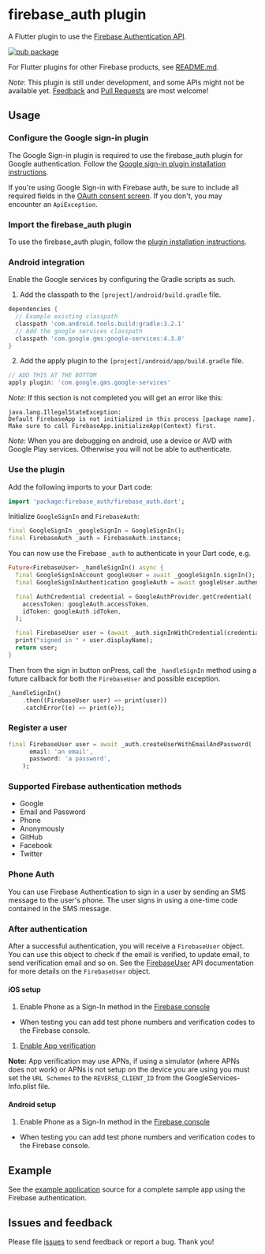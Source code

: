 # firebase_auth plugin
A Flutter plugin to use the [Firebase Authentication API](https://firebase.google.com/products/auth/).

[![pub package](https://img.shields.io/pub/v/firebase_auth.svg)](https://pub.dartlang.org/packages/firebase_auth)

For Flutter plugins for other Firebase products, see [README.md](https://github.com/FirebaseExtended/flutterfire/blob/master/README.md).

*Note*: This plugin is still under development, and some APIs might not be available yet. [Feedback](https://github.com/flutter/flutter/issues) and [Pull Requests](https://github.com/FirebaseExtended/flutterfire/pulls) are most welcome!

## Usage

### Configure the Google sign-in plugin
The Google Sign-in plugin is required to use the firebase_auth plugin for Google authentication. Follow the [Google sign-in plugin installation instructions](https://pub.dartlang.org/packages/google_sign_in#pub-pkg-tab-installing).

If you're using Google Sign-in with Firebase auth, be sure to include all required fields in the [OAuth consent screen](https://console.developers.google.com/apis/credentials/consent). If you don't, you may encounter an `ApiException`.

### Import the firebase_auth plugin
To use the firebase_auth plugin, follow the [plugin installation instructions](https://pub.dartlang.org/packages/firebase_auth#pub-pkg-tab-installing).

### Android integration

Enable the Google services by configuring the Gradle scripts as such.

1. Add the classpath to the `[project]/android/build.gradle` file.
```gradle
dependencies {
  // Example existing classpath
  classpath 'com.android.tools.build:gradle:3.2.1'
  // Add the google services classpath
  classpath 'com.google.gms:google-services:4.3.0'
}
```

2. Add the apply plugin to the `[project]/android/app/build.gradle` file.
```gradle
// ADD THIS AT THE BOTTOM
apply plugin: 'com.google.gms.google-services'
```

*Note:* If this section is not completed you will get an error like this:
```
java.lang.IllegalStateException:
Default FirebaseApp is not initialized in this process [package name].
Make sure to call FirebaseApp.initializeApp(Context) first.
```

*Note:* When you are debugging on android, use a device or AVD with Google Play services.
Otherwise you will not be able to authenticate.

### Use the plugin

Add the following imports to your Dart code:
```dart
import 'package:firebase_auth/firebase_auth.dart';
```

Initialize `GoogleSignIn` and `FirebaseAuth`:
```dart
final GoogleSignIn _googleSignIn = GoogleSignIn();
final FirebaseAuth _auth = FirebaseAuth.instance;
```

You can now use the Firebase `_auth` to authenticate in your Dart code, e.g.
```dart
Future<FirebaseUser> _handleSignIn() async {
  final GoogleSignInAccount googleUser = await _googleSignIn.signIn();
  final GoogleSignInAuthentication googleAuth = await googleUser.authentication;

  final AuthCredential credential = GoogleAuthProvider.getCredential(
    accessToken: googleAuth.accessToken,
    idToken: googleAuth.idToken,
  );

  final FirebaseUser user = (await _auth.signInWithCredential(credential)).user;
  print("signed in " + user.displayName);
  return user;
}
```

Then from the sign in button onPress, call the `_handleSignIn` method using a future
callback for both the `FirebaseUser` and possible exception.
```dart
_handleSignIn()
    .then((FirebaseUser user) => print(user))
    .catchError((e) => print(e));
```

### Register a user

```dart
final FirebaseUser user = await _auth.createUserWithEmailAndPassword(
      email: 'an email',
      password: 'a password',
    );
```

### Supported Firebase authentication methods

* Google
* Email and Password
* Phone
* Anonymously
* GitHub
* Facebook
* Twitter

### Phone Auth

You can use Firebase Authentication to sign in a user by sending an SMS message to
the user's phone. The user signs in using a one-time code contained in the SMS message.

### After authentication

After a successful authentication, you will receive a `FirebaseUser` object. You can use this object to check if the email is verified, to update email, to send verification email and so on. See the [FirebaseUser](https://pub.dartlang.org/documentation/firebase_auth/latest/firebase_auth/FirebaseUser-class.html) API documentation for more details on the `FirebaseUser` object.


#### iOS setup

1. Enable Phone as a Sign-In method in the [Firebase console](https://console.firebase.google.com/u/0/project/_/authentication/providers)

  - When testing you can add test phone numbers and verification codes to the Firebase console.

1. [Enable App verification](https://firebase.google.com/docs/auth/ios/phone-auth#enable-app-verification)  

**Note:** App verification may use APNs, if using a simulator (where APNs does not work) or APNs is not setup on the
device you are using you must set the `URL Schemes` to the `REVERSE_CLIENT_ID` from the GoogleServices-Info.plist file.

#### Android setup

1. Enable Phone as a Sign-In method in the [Firebase console](https://console.firebase.google.com/u/0/project/_/authentication/providers)

  - When testing you can add test phone numbers and verification codes to the Firebase console.

## Example

See the [example application](https://github.com/FirebaseExtended/flutterfire/tree/master/packages/firebase_auth/example) source
for a complete sample app using the Firebase authentication.

## Issues and feedback

Please file [issues](https://github.com/FirebaseExtended/flutterfire/issues/new)
to send feedback or report a bug. Thank you!
